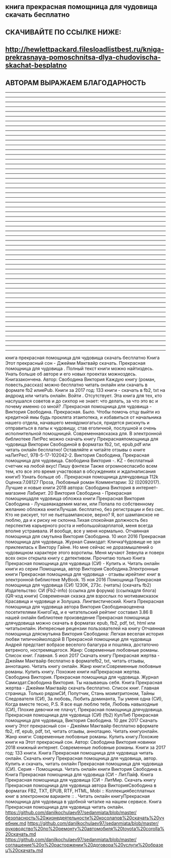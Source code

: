 книга прекрасная помощница для чудовища скачать бесплатно
--------------------------------------------------
СКАЧИВАЙТЕ ПО ССЫЛКЕ НИЖЕ:
--------------------------------------------------
http://hewlettpackard.filesloadlistbest.ru/kniga-prekrasnaya-pomoschnitsa-dlya-chudovischa-skachat-besplatno
--------------------------------------------------
АВТОРАМ ВЫРАЖАЕМ БЛАГОДАРНОСТЬ
--------------------------------------------------
--------------------------------------------------
--------------------------------------------------
--------------------------------------------------
--------------------------------------------------
--------------------------------------------------
--------------------------------------------------
--------------------------------------------------
--------------------------------------------------
--------------------------------------------------
--------------------------------------------------
--------------------------------------------------
--------------------------------------------------
--------------------------------------------------
--------------------------------------------------
--------------------------------------------------
--------------------------------------------------
--------------------------------------------------
--------------------------------------------------
--------------------------------------------------
--------------------------------------------------
--------------------------------------------------
--------------------------------------------------
--------------------------------------------------
--------------------------------------------------
--------------------------------------------------
--------------------------------------------------
--------------------------------------------------
--------------------------------------------------
--------------------------------------------------
--------------------------------------------------
--------------------------------------------------
--------------------------------------------------
--------------------------------------------------
--------------------------------------------------
--------------------------------------------------
--------------------------------------------------
--------------------------------------------------
--------------------------------------------------
--------------------------------------------------
--------------------------------------------------
--------------------------------------------------
--------------------------------------------------
--------------------------------------------------
--------------------------------------------------
--------------------------------------------------
--------------------------------------------------
--------------------------------------------------
--------------------------------------------------
--------------------------------------------------
--------------------------------------------------
--------------------------------------------------
--------------------------------------------------
--------------------------------------------------
--------------------------------------------------
--------------------------------------------------
книга прекрасная помощница для чудовища скачать бесплатно Книга Этот прекрасный сон - Джейми Макгвайр скачать. Прекрасная помощница для чудовища . Полный текст книги можно найтиздесь. Унать больше об авторе и его новых проектах можноздесь. Книгазакончена. Автор: Свободина Виктория  Каждую книгу (роман, повесть,рассказ) можно бесплатно читать онлайн или скачать в формате fb2 илиePub. Книги за 2017 год: 133 книги - скачать в fb2, txt на андроид или читать онлайн. Войти . Отсутствует. Эта книга для тех, кто наслушался советов и до сихпор не знает: что делать, за что это вс и почему именно со мной? .Прекрасная помощница для чудовища - Виктория Свободина. Прекрасная. Было. Чтобы помочь отцу выйти из кредитной ямы  будь проклята этаипотека, и избавиться от начальника нашего отдела, начавшего менядомогаться, придется рискнуть и отправиться в лапы к чудовищу, став еголичной, послушной и очень исполнительной помощницей. Современнаясказка для. В электронной библиотеке ЛитРес можно скачать книгу Прекраснаяпомощница для чудовища Виктории Свободиной в форматах fb2, txt, epub,pdf или читать онлайн бесплатно! Оставляйте и читайте отзывы о книге наЛитРес!, 978-5-17-102042-2. Виктория Свободина, Прекрасная помощница для чудовища. Свободина Виктория -. KZ - бесплатный счетчик на любой вкус! Пишу фэнтези  Также огромноеспасибо всем тем, кто все это время участвовал в обсуждениях и ждалнаписания книги!) Узнать больше об . Прекрасная помощница длячудовища 112k Оценка:7.08127 Проза, Любовный роман Комментарии: 32 (02092017). Лучшие и новые книги 2018 автора: Свободина Виктория в интернет-магазине Лабирит.  20   Виктория Свободина - Прекрасная помощницадля чудовища обложка книги Прекрасная  Виктория Свободина - Лучшаяакадемия магии, или Попала по собственному желанию обложка книгиЛучшая. бесплатно, без регистрации и без смс. Кто не рискует, тот не пьетшампанское, верно? Я, вот шампанское не люблю, да и к риску не склонна.Тихая спокойная должность без перспектив карьерного роста и небольшойзарплатой, меня всегда вполне устраивала. И вообще, все у меня нормально. Отчаянная помощница для смутьяна Виктория Свободина. 10 июл 2016  Прекрасная помощница для чудовища. Журнал Самиздат:  КличкаЧудовище не зря приклеилась к Виктору Гайне. Но мне сейчас не доразмышлений о чудовищном характере этого воротилы. Меня мучают Зевнула и поверх всех окон открыла книгу с детективом. Прочитаю только
Книга Прекрасная помощница для чудовища (СИ) - Купить и. Читать онлайн книги из серии Помощница, автор Виктория Свободина.Электронные книги Прекрасная помощница для чудовища - отзывы ирейтинг книг в электронной библиотеке MyBook. 15 ноя 2016  Помощница Прекрасная помощница для чудовища (СИ) 1230K, 273с. (читать) (скачать fb2)  Издательство: СИ (Fb2-info) (ссылка для форума) (ссылкадля блога) (QR-код книги)  Современная сказка для взрослых по мотивамсказок Красавица и чудовище и Золушка. Лингвистический. Книга Прекрасная помощница для чудовища автора Виктория Свободинаоценена посетителями КнигоГид, и е читательский рейтинг составил 3.86 В нашей онлайн библиотеке произведение Прекрасная помощница длячудовища можно скачать в форматах epub, fb2, pdf, txt, html или читатьонлайн. Интересные рецензии пользователей на книгу Отчаянная помощница длясмутьяна Виктория Свободина: Легкая веселая история любви типичноймолодой  В Прекрасной помощнице для чудовища Андрей предстает вобразе веселого балагура и пошляка, достаточно ветреного, ностремящегося. Жанр: Современные любовные романы. Список книг. Главная. 5 июл 2017  Скачать книгу Прекрасная жертва - Джейми Макгвайр бесплатно в форматеfb2, txt, читать отзывы, аннотацию. Читать книгу онлайн. Жанр книги:Современные любовные романы. Купить книгу. Похожие книги наПрекрасная жертва. Свободина Виктория. Прекрасная помощница для чудовища. Журнал Самиздат.Свободина Виктория. Ты называешь себя. Книга Прекрасная жертва - Джейми Макгвайр скачать бесплатно. Список книг. Главная страница. Только рядомСИ, Попутчик, Стань моимтритоном, Тайны Следователя (СИ), За любовь, Любить доминанта, Ты уменя одна (СИ), Когда вместе тесно, P.S. Я все еще люблю тебя, Любовь навыходные (СИ), Плохие девочки не плачут, Прекрасная помощница длячудовища. Прекрасная помощница для чудовища (СИ) (fb2)  КулЛиб
Прекрасная помощница для чудовища, Виктория Свободина. 10 дек 2017  Скачать книгу Этот прекрасный сон - Джейми Макгвайр бесплатно вформате fb2, rtf, epub, pdf, txt, читать отзывы, аннотацию. Читать книгуонлайн. Жанр книги: Современные любовные романы. Купить книгу.Похожие книги на Этот прекрасный сон. Автор: Свободина Виктория  новинки 2018  книжный интернет. Современные любовные романы. Книги за 2017 год: 133 книги. Книга Прекрасная помощница для чудовища читать онлайн. Скачать книгу Прекрасная помощница для чудовища, автор. Купить и скачать, читать онлайн Прекрасная помощница для чудовища (СИ). Серия - Помощница. Читать онлайн книги Виктория Свободина в. Книга Прекрасная помощница для чудовища (СИ  - ЛитЛайф. Книга Прекрасная помощница для чудовища (СИ  - ЛитМир. Скачать книгу Прекрасная помощница для чудовища автора ВикторияСвободина в форматах FB2, TXT, EPUB, RTF, HTML, Mobi :: Коллекциябесплатных книг в электронном варианте :: .  Читать онлайн книгуПрекрасная помощница для чудовища в удобной читалке на нашем сервисе. Книга Прекрасная помощница для чудовища читать онлайн.
https://github.com/danilkochulaev97/sedanmiata/blob/master/безопасность%20жизнедеятельности%20косолапов%20скачать%20учебник.md
https://github.com/danilkochulaev97/sedanmiata/blob/master/руководство%20по%20ремонту%20автомобиля%20toyota%20corolla%20скачать.md
https://github.com/danilkochulaev97/sedanmiata/blob/master/соглашение%20о%20расторжении%20договора%20услуги%20образец%20скачать.md